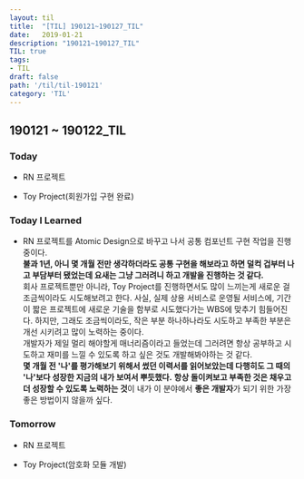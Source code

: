 ```yaml
---
layout: til
title:  "[TIL] 190121~190127_TIL"
date:   2019-01-21
description: "190121~190127_TIL"
TIL: true
tags:
- TIL
draft: false
path: '/til/til-190121'
category: 'TIL'
---
```


## 190121 ~ 190122_TIL

### Today 

- RN 프로젝트

- Toy Project(회원가입 구현 완료)

### Today I Learned

- RN 프로젝트를 Atomic Design으로 바꾸고 나서 공통 컴포넌트 구현 작업을 진행 중이다. <br/>**불과 1년, 아니 몇 개월 전만 생각하더라도 공통 구현을 해보라고 하면 덜컥 겁부터 나고 부담부터 됐었는데 요새는 그냥 그러려니 하고 개발을 진행하는 것 같다.** <br/> 회사 프로젝트뿐만 아니라, Toy Project를 진행하면서도 많이 느끼는게 새로운 걸 조금씩이라도 시도해보려고 한다. 사실, 실제 상용 서비스로 운영될 서비스에, 기간이 짧은 프로젝트에 새로운 기술을 함부로 시도했다가는 WBS에 맞추기 힘들어진다. 하지만, 그래도 조금씩이라도, 작은 부분 하나하나라도 시도하고 부족한 부분은 개선 시키려고 많이 노력하는 중이다.<br/> 개발자가 제일 멀리 해야할게 매너리즘이라고 들었는데 그러려면 항상 공부하고 시도하고 재미를 느낄 수 있도록 하고 싶은 것도 개발해봐야하는 것 같다.<br/> **몇 개월 전 '나'를 평가해보기 위해서 썼던 이력서를 읽어보았는데 다행히도 그 때의 '나'보다 성장한 지금의 내가 보여서 뿌듯했다.** **항상 돌이켜보고 부족한 것은 채우고 더 성장할 수 있도록 노력하는 것**이 내가 이 분야에서 **좋은 개발자**가 되기 위한 가장 좋은 방법이지 않을까 싶다.

### Tomorrow

- RN 프로젝트

- Toy Project(암호화 모듈 개발)

<br/>

